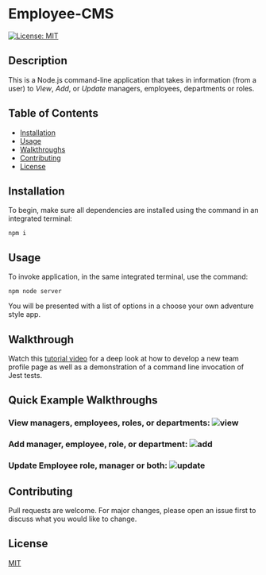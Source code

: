 # Employee-CMS

[![License: MIT](https://img.shields.io/badge/License-MIT-yellow.svg)](https://choosealicense.com/licenses/mit/)

## Description
This is a Node.js command-line application that takes in information (from a user) to *View*, *Add*, or *Update* managers, employees, departments or roles.


## Table of Contents
* [Installation](#installation)
* [Usage](#usage)
* [Walkthroughs](#walkthrough)
* [Contributing](#contributing)
* [License](#license)

## Installation
To begin, make sure all dependencies are installed using the command in an integrated terminal:
```
npm i
```

## Usage
To invoke application, in the same integrated terminal, use the command:
```
npm node server
```
You will be presented with a list of options in a choose your own adventure style app.

## Walkthrough
Watch this [tutorial video](https://drive.google.com/file/d/17ch4HsgLECaRFdKFB4mhdyr2y7hA93Tz/view) for a deep look at how to develop a new team profile page as well as a demonstration of a command line invocation of Jest tests.

## Quick Example Walkthroughs
### View managers, employees, roles, or departments: <img src="./Assets/View_Choices.gif" alt="view">
### Add manager, employee, role, or department: <img src="./Assets/Additions.gif" alt="add">
### Update Employee role, manager or both: <img src="./Assets/Updates.gif" alt="update">

## Contributing
Pull requests are welcome. For major changes, please open an issue first to discuss what you would like to change.

## License
[MIT](https://choosealicense.com/licenses/mit/)

